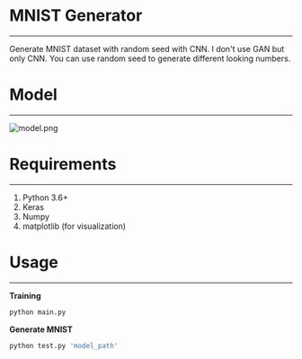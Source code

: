 # MNIST Generator
---
Generate MNIST dataset with random seed with CNN. I don't use GAN but only CNN. You can use random seed to generate different looking numbers.

# Model
---
![model.png](https://github.com/kairess/mnist_generator/raw/master/model.png)

# Requirements
---
1. Python 3.6+
2. Keras
3. Numpy
4. matplotlib (for visualization)

# Usage
---
**Training**
```python
python main.py
```

**Generate MNIST**
```python
python test.py 'model_path'
```
